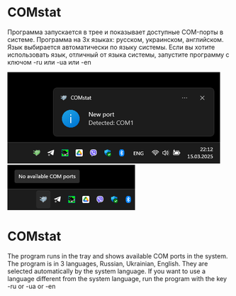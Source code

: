 # COMstat
Программа запускается в трее и показывает доступные COM-порты в системе.
Программа на 3х языках: русском, украинском, английском.
Язык выбирается автоматически по языку системы.
Если вы хотите использовать язык, отличный от языка системы, запустите программу с ключом -ru или -ua или -en

![Иллюстрация к проекту](https://github.com/alex-kiev/COMstat/blob/main/1.png)     ![Иллюстрация к проекту](https://github.com/alex-kiev/COMstat/blob/main/3.png)

# COMstat
The program runs in the tray and shows available COM ports in the system.
The program is in 3 languages, Russian, Ukrainian, English.
They are selected automatically by the system language.
If you want to use a language different from the system language, run the program with the key -ru or -ua or -en
